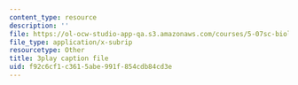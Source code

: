 ```yaml
---
content_type: resource
description: ''
file: https://ol-ocw-studio-app-qa.s3.amazonaws.com/courses/5-07sc-biological-chemistry-i-fall-2013/f92c6cf1c3615abe991f854cdb84cd3e_ojvz7pVVZ-o.vtt
file_type: application/x-subrip
resourcetype: Other
title: 3play caption file
uid: f92c6cf1-c361-5abe-991f-854cdb84cd3e
---
```

